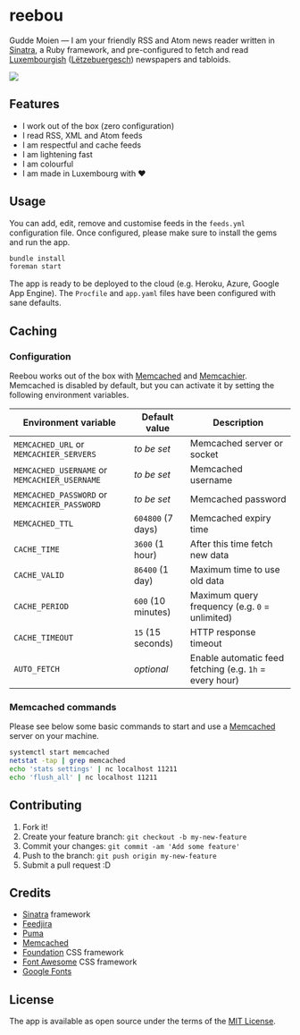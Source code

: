 # reebou

Gudde Moien &mdash; I am your friendly RSS and Atom news reader written in [Sinatra](http://www.sinatrarb.com/), a Ruby framework, and pre-configured to fetch and read [Luxembourgish](https://en.wikipedia.org/wiki/Luxembourgish) ([Lëtzebuergesch](https://lb.wikipedia.org/wiki/L%C3%ABtzebuergesch)) newspapers and tabloids.

<img src="https://github.com/schopenhauer/reebou/blob/main/public/images/screenshot-sm.png">

## Features

- I work out of the box (zero configuration)
- I read RSS, XML and Atom feeds
- I am respectful and cache feeds
- I am lightening fast
- I am colourful
- I am made in Luxembourg with :heart:

## Usage

You can add, edit, remove and customise feeds in the `feeds.yml` configuration file. Once configured, please make sure to install the gems and run the app.

```sh
bundle install
foreman start
```

The app is ready to be deployed to the cloud (e.g. Heroku, Azure, Google App Engine). The `Procfile` and `app.yaml` files have been configured with sane defaults.

## Caching

### Configuration

Reebou works out of the box with [Memcached](https://memcached.org/) and [Memcachier](https://www.memcachier.com/). Memcached is disabled by default, but you can activate it by setting the following environment variables.

| Environment variable | Default value | Description |
|-----------| --------------|-------------|
| `MEMCACHED_URL` or `MEMCACHIER_SERVERS` | _to be set_ | Memcached server or socket |
| `MEMCACHED_USERNAME` or `MEMCACHIER_USERNAME` | _to be set_ | Memcached username |
| `MEMCACHED_PASSWORD` or `MEMCACHIER_PASSWORD` | _to be set_ | Memcached password |
| `MEMCACHED_TTL` | `604800` (7 days) | Memcached expiry time |
| `CACHE_TIME` | `3600` (1 hour) | After this time fetch new data |
| `CACHE_VALID` | `86400` (1 day) | Maximum time to use old data |
| `CACHE_PERIOD` | `600` (10 minutes) | Maximum query frequency (e.g. `0` = unlimited) |
| `CACHE_TIMEOUT` | `15` (15 seconds) | HTTP response timeout |
| `AUTO_FETCH` | _optional_ | Enable automatic feed fetching (e.g. `1h` = every hour) |

### Memcached commands

Please see below some basic commands to start and use a [Memcached](https://memcached.org/) server on your machine.

```sh
systemctl start memcached
netstat -tap | grep memcached
echo 'stats settings' | nc localhost 11211
echo 'flush_all' | nc localhost 11211
```

## Contributing

1. Fork it!
2. Create your feature branch: `git checkout -b my-new-feature`
3. Commit your changes: `git commit -am 'Add some feature'`
4. Push to the branch: `git push origin my-new-feature`
5. Submit a pull request :D

## Credits

- [Sinatra](http://www.sinatrarb.com/) framework
- [Feedjira](http://feedjira.com/)
- [Puma](http://puma.io/)
- [Memcached](https://memcached.org/)
- [Foundation](http://foundation.zurb.com/) CSS framework
- [Font Awesome](https://fontawesome.com/) CSS framework
- [Google Fonts](https://fonts.google.com/)

## License

The app is available as open source under the terms of the [MIT License](http://opensource.org/licenses/MIT).
